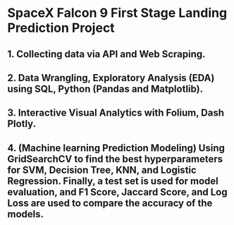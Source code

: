 # SpaceX Falcon 9 First Stage Landing Prediction Project


## 1. Collecting data via API and Web Scraping.
## 2. Data Wrangling, Exploratory Analysis (EDA) using SQL, Python (Pandas and Matplotlib).
## 3. Interactive Visual Analytics with Folium, Dash Plotly.
## 4. (Machine learning Prediction Modeling) Using GridSearchCV to find the best hyperparameters for SVM, Decision Tree, KNN, and Logistic Regression. Finally, a test set is used for model evaluation, and F1 Score, Jaccard Score, and Log Loss are used to compare the accuracy of the models.
